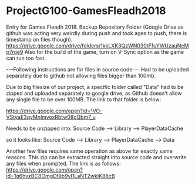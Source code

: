 # ProjectG100-GamesFleadh2018
Entry for Games Fleadh 2018.
Backup Repository Folder (Google Drive as github was acting very weirdly during push and took ages to push, there is timestamp on files though).
https://drive.google.com/drive/folders/1kkLXK3QzWN030tFfuYWUzauNeMp7rqe9
Also for the build of the game, turn on V-Sync option as the game can run too fast.

---Following instructions are for files in source code---
Had to be uploaded separately due to github not allowing files bigger than 100mb.

Due to big filesize of our project, a specific folder called "Data" had to be
zipped and uploaded separately to google drive, as Github doesn't allow any single file to be over 100MB. The link to
that folder is below:

https://drive.google.com/open?id=1VO-VStyaE3qyMnlmvoxRbtw08cQbm7_u

Needs to be unzipped into:
Source Code --> Library --> PlayerDataCache

so it looks like:
Source Code -->  Library --> PlayerDataCache --> Data

Another few files requires same operation as above for exactly same reasons. This zip can be extracted
straight into source code and overwrite any files when prompted.
The link is as follows:
https://drive.google.com/open?id=1q6hvzBC8OmgDt9b9vI1LaNT2wkIK88cB

